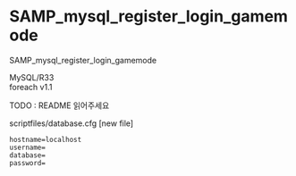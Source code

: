 # SAMP_mysql_register_login_gamemode
SAMP_mysql_register_login_gamemode

MySQL/R33<br>
foreach v1.1<br>
<p>
TODO : README 읽어주세요<br>
<p>
	scriptfiles/database.cfg [new file]<p>

	hostname=localhost
	username=
	database=
	password=
  <p>
